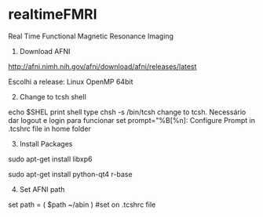 realtimeFMRI
============

Real Time Functional Magnetic Resonance Imaging

1) Download AFNI

http://afni.nimh.nih.gov/afni/download/afni/releases/latest

Escolhi a release: Linux OpenMP 64bit

2) Change to tcsh shell

 echo $SHEL			print shell type 
 chsh -s /bin/tcsh		change to tcsh. Necessário dar logout e login para funcionar
 set prompt="%B[%n]: 		Configure Prompt in .tcshrc file in home folder   			

3) Install Packages

sudo apt-get install libxp6

sudo apt-get install python-qt4 r-base

4) Set AFNI path

set path = ( $path ~/abin ) 			#set on .tcshrc file

